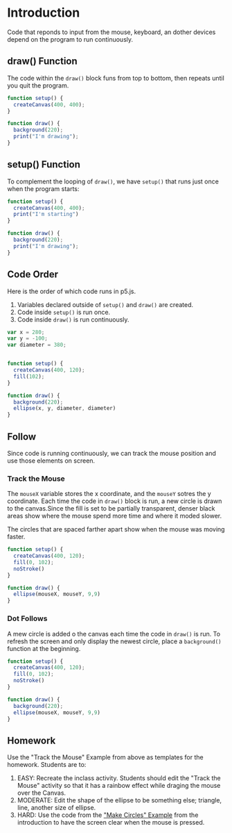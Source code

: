 # Introduction

Code that reponds to input from the mouse, keyboard, an dother devices depend on the program to run continuously.

## draw() Function

The code within the `draw()` block funs from top to bottom, then repeats until you quit the program.

```javascript
function setup() {
  createCanvas(400, 400);
}

function draw() {
  background(220);
  print("I'm drawing");
}
```

## setup() Function

To complement the looping of `draw()`, we have `setup()` that runs just once when the program starts:

```javascript
function setup() {
  createCanvas(400, 400);
  print("I'm starting")
}

function draw() {
  background(220);
  print("I'm drawing");
}
```

## Code Order

Here is the order of which code runs in p5.js.

1. Variables declared outside of `setup()` and `draw()` are created.
1. Code inside `setup()` is run once. 
1. Code inside `draw()` is run continuously. 

```javascript
var x = 280;
var y = -100;
var diameter = 380;


function setup() {
  createCanvas(400, 120);
  fill(102);
}

function draw() {
  background(220);
  ellipse(x, y, diameter, diameter)
}
```
## Follow

Since code is running continuously, we can track the mouse position and use those elements on screen. 


### Track the Mouse
The `mouseX` variable stores the x coordinate, and the `mouseY` sotres the y coordinate. 
Each time the code in  `draw()` block is run, a new circle is drawn to the canvas.Since the fill is set to be partially transparent, denser black areas show where the mouse spend more time and where it moded slower. 

The circles that are spaced farther apart show when the mouse was moving faster. 

```javascript
function setup() {
  createCanvas(400, 120);
  fill(0, 102);
  noStroke()
}

function draw() {
  ellipse(mouseX, mouseY, 9,9)
}
```

### Dot Follows

A mew circle is added o the canvas each time the code in `draw()` is run. To refresh the screen and only display the newest circle, place a `background()` function at the beginning. 

```javascript
function setup() {
  createCanvas(400, 120);
  fill(0, 102);
  noStroke()
}

function draw() {
  background(220);
  ellipse(mouseX, mouseY, 9,9)
}
```

## Homework 

Use the "Track the Mouse" Example from above as templates for the homework. Students are to:

1. EASY: Recreate the inclass activity. Students should edit the "Track the Mouse" activity so that it has a rainbow effect while draging the mouse over the Canvas. 
1. MODERATE: Edit the shape of the ellipse to be something else; triangle, line, another size of ellipse.
1. HARD: Use the code from the ["Make Circles" Example](introduction/01_make_circles.md) from the introduction to have the screen clear when the mouse is pressed. 


